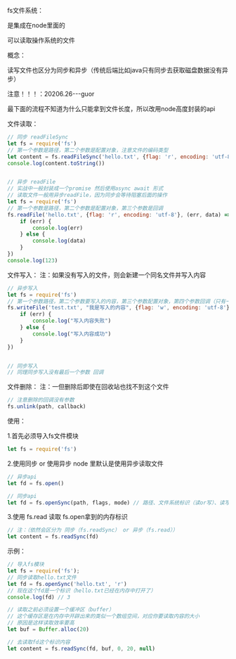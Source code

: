 fs文件系统：

是集成在node里面的

可以读取操作系统的文件

概念：

读写文件也区分为同步和异步（传统后端比如java只有同步去获取磁盘数据没有异步）


注意！！！：20206.26---guor

最下面的流程不知道为什么只能拿到文件长度，所以改用node高度封装的api


文件读取：
```javascript
// 同步 readFileSync
let fs = require('fs')
// 第一个参数是路径，第二个参数是配置对象，注意文件的编码类型
let content = fs.readFileSync('hello.txt', {flag: 'r', encoding: 'utf-8'})
console.log(content.toString())


// 异步 readFile
// 实战中一般封装成一个promise 然后使用async await 形式
// 读取文件一般用异步readFile，因为同步会等待阻塞后面的操作
let fs = require('fs')
// 第一个参数是路径，第二个参数是配置对象，第三个参数是回调
fs.readFile('hello.txt', {flag: 'r', encoding: 'utf-8'}, (err, data) => {
    if (err) {
        console.log(err)
    } else {
        console.log(data)
    }
})
console.log(123)

```

文件写入：
注：如果没有写入的文件，则会新建一个同名文件并写入内容
```javascript
// 异步写入
let fs = require('fs')
// 第一个参数路径，第二个参数要写入的内容，第三个参数配置对象，第四个参数回调（只有一个失败的参数）
fs.writeFile('test.txt', "我是写入的内容", {flag: 'w', encoding: 'utf-8'}, (err) => {
    if (err) {
        console.log("写入内容失败")
    } else {
        console.log("写入内容成功")
    }
})


// 同步写入
// 同理同步写入没有最后一个参数 回调
```


文件删除：
注：一但删除后即使在回收站也找不到这个文件
```javascript
// 注意删除的回调没有参数
fs.unlink(path, callback)
```








使用：

1.首先必须导入fs文件模块
```javascript
let fs = require('fs')
```
2.使用同步 or 使用异步
node 里默认是使用异步读取文件
```javascript
// 异步api
let fd = fs.open()

// 同步api
let fd = fs.openSync(path, flags, mode) // 路径、文件系统标识（读or写）、读写的模式(少用，一般默认值即可)
```
3.使用 fs.read 读取 fs.open拿到的内存标识
```javascript
// 注：（依然会区分为 同步（fs.readSync） or 异步（fs.read））
let content = fs.readSync(fd)
```


示例：
```javascript
// 导入fs模块
let fs = require('fs');
// 同步读取hello.txt文件
let fd = fs.openSync('hello.txt', 'r')
// 现在这个fd是一个标识（hello.txt已经在内存中打开了）
console.log(fd) // 3

// 读取之前必须设置一个缓冲区（buffer）
// 这个缓存区是在内存中开辟出来的类似一个数组空间，对应你要读取内容的大小
// 原因是这样读取效率要高
let buf = Buffer.alloc(20)

// 去读取fd这个标识内容
let content = fs.readSync(fd, buf, 0, 20, null)
```